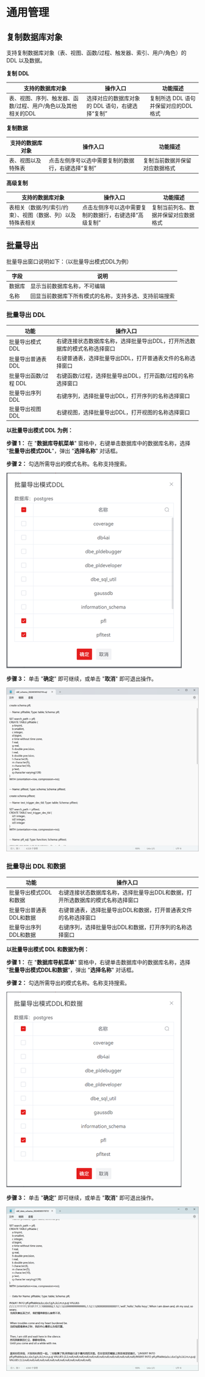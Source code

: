 # 通用管理

## 复制数据库对象

支持复制数据库对象（表、视图、函数/过程、触发器、索引、用户/角色）的 DDL 以及数据。

**复制 DDL**

| 支持的数据库对象                                             | 操作入口                                        | 功能描述                             |
| ------------------------------------------------------------ | ----------------------------------------------- | ------------------------------------ |
| 表、视图、序列、触发器、函数/过程、用户/角色以及其他相关的DDL | 选择对应的数据库对象的 DDL 语句，右键选择“复制” | 复制所选 DDL 语句并保留对应的DDL格式 |

**复制数据**

| 支持的数据库对象   | 操作入口                                           | 功能描述                       |
| ------------------ | -------------------------------------------------- | ------------------------------ |
| 表、视图以及特殊表 | 点击左侧序号以选中需要复制的数据行，右键选择“复制” | 复制当前数据并保留对应数据格式 |

**高级复制**

| 支持的数据库对象                                            | 操作入口                                               | 功能描述                             |
| ----------------------------------------------------------- | ------------------------------------------------------ | ------------------------------------ |
| 表相关（数据/列/索引/约束）、视图（数据、列）以及特殊表相关 | 点击左侧序号以选中需要复制的数据行，右键选择“高级复制” | 复制当前列名、数据并保留对应数据格式 |



## 批量导出

批量导出窗口说明如下：（以批量导出模式DDL为例）

| **字段** | **说明**                                               |
| -------- | ------------------------------------------------------ |
| 数据库   | 显示当前数据库名称，不可编辑                           |
| 名称     | 回显当前数据库下所有模式的名称，支持多选、支持前端搜索 |

### 批量导出 DDL

| **功能**              | **操作入口**                                                 |
| --------------------- | ------------------------------------------------------------ |
| 批量导出模式DDL       | 右键连接状态数据库名称，选择批量导出DDL，打开所选数据库的模式名称选择窗口 |
| 批量导出普通表 DDL    | 右键普通表，选择批量导出DDL，打开普通表文件的名称选择窗口    |
| 批量导出函数/过程 DDL | 右键函数/过程，选择批量导出DDL，打开函数/过程的名称选择窗口  |
| 批量导出序列 DDL      | 右键序列，选择批量导出DDL，打开序列的名称选择窗口            |
| 批量导出视图 DDL      | 右键视图，选择批量导出DDL，打开视图的名称选择窗口            |

**以批量导出模式 DDL 为例：**

**步骤 1：** 在 "**数据库导航菜单**" 窗格中，右键单击数据库中的数据库名称，选择 "**批量导出模式DDL**"，弹出 "**选择名称**" 对话框。

**步骤 2：** 勾选所需导出的模式名称。名称支持搜索。

<img src="figures/5-16-2-1.1.png" style="zoom:50%;" />

**步骤 3：** 单击 "**确定**" 即可继续，或单击 "**取消**" 即可退出操作。

<img src="figures/5-16-2-1.2.png" style="zoom:67%;" />

### 批量导出 DDL 和数据

| **功能**                | **操作入口**                                                 |
| ----------------------- | ------------------------------------------------------------ |
| 批量导出模式DDL和数据   | 右键连接状态数据库名称，选择批量导出DDL和数据，打开所选数据库的模式名称选择窗口 |
| 批量导出普通表DDL和数据 | 右键普通表，选择批量导出DDL和数据，打开普通表文件的名称选择窗口 |
| 批量导出序列 DDL和数据  | 右键序列，选择批量导出DDL和数据，打开序列的名称选择窗口      |

**以批量导出模式 DDL 和数据为例：**

**步骤 1：** 在 "**数据库导航菜单**" 窗格中，右键单击数据库中的数据库名称，选择 "**批量导出模式DDL和数据**"，弹出 "**选择名称**" 对话框。

**步骤 2：** 勾选所需导出的模式名称。名称支持搜索。

<img src="figures/5-16-2-2.1.png" style="zoom:50%;" />

**步骤 3：** 单击 "**确定**" 即可继续，或单击 "**取消**" 即可退出操作。

<img src="figures/5-16-2-2.2.png" style="zoom:50%;" />